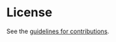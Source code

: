 # License

See the
[guidelines for contributions](https://github.com/datarightplus/datarightplus-dio-profile/blob/main/CONTRIBUTING.md).
